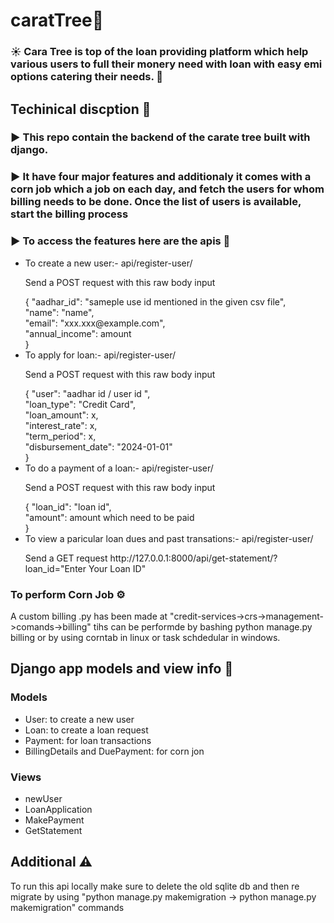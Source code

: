 # caratTree💎
<div>
  <h3>☀ Cara Tree is top of the loan providing platform which help various users to full their monery need with loan with easy emi options catering their needs. 💸</h3>
</div>

<div>
  <h2>Techinical discption 🚀</h2>
  <h3>▶ This repo contain the backend of the carate tree built with django.</h3>
  <h3>▶ It have four major features and additionaly it comes with a corn job which a job on each day, and fetch the users for whom billing needs to be done. Once the       list of users is available, start the billing process</h3>

  <h3>▶ To access the features here are the apis 🚥</h3>
  <ul>
    <li>To create a new user:- api/register-user/</li>
    <p>Send a POST request with this raw body input </p>
    {
    "aadhar_id": "sameple use id mentioned in the given csv file",<br/>
    "name": "name",<br/>
    "email": "xxx.xxx@example.com",<br/>
    "annual_income": amount <br/>
    }<br/>
    <li>To apply for loan:- api/register-user/</li>
    <p>Send a POST request with this raw body input </p>
    {
    "user": "aadhar id / user id ",<br/>
    "loan_type": "Credit Card",<br/>
    "loan_amount": x,<br/>
    "interest_rate": x,<br/>
    "term_period": x,<br/>
    "disbursement_date": "2024-01-01"<br/>
    }<br/>
    <li>To do a payment of a loan:- api/register-user/</li>
    <p>Send a POST request with this raw body input </p>
    {
    "loan_id": "loan id",<br/>
    "amount": amount which need to be paid<br/>
    }<br/>
    <li>To view a paricular loan dues and past transations:- api/register-user/</li>
    <p>Send a GET request http://127.0.0.1:8000/api/get-statement/?loan_id="Enter Your Loan ID" </p>
  </ul>  
  <h3>To perform Corn Job ⚙</h3>
  <p>A custom billing .py has been made at "credit-services->crs->management->comands->billing" tihs can be performde by bashing python manage.py billing
    or by using corntab in linux or task schdedular in windows.</p>  
</div>

<div>
  <h2>Django app models and view info 📜</h2>
  <h3>Models</h3>
  <ul>
    <li>User: to create a new user</li>
    <li>Loan: to create a loan request</li>
    <li>Payment: for loan transactions</li>
    <li>BillingDetails and DuePayment: for corn jon</li>
  </ul>

  <h3>Views</h3>
  <ul>
    <li>newUser</li>
    <li>LoanApplication</li>
    <li>MakePayment</li>
    <li>GetStatement</li>
  </ul>  
</div>

<div>
  <h2>Additional ⚠</h2>
  <p>To run this api locally make sure to delete the old sqlite db and then re migrate by using "python manage.py makemigration -> python manage.py makemigration" commands</p>
</div>

